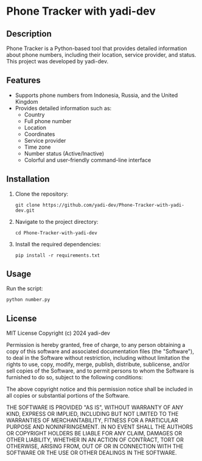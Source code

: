 # Phone Tracker with yadi-dev
## Description
Phone Tracker is a Python-based tool that provides detailed information about phone numbers, including their location, service provider, and status. This project was developed by yadi-dev.
## Features
- Supports phone numbers from Indonesia, Russia, and the United Kingdom
- Provides detailed information such as:
  - Country
  - Full phone number
  - Location
  - Coordinates
  - Service provider
  - Time zone
  - Number status (Active/Inactive)
  - Colorful and user-friendly command-line interface
## Installation
1. Clone the repository:
   ```
   git clone https://github.com/yadi-dev/Phone-Tracker-with-yadi-dev.git
   ```
2. Navigate to the project directory:
   ```
   cd Phone-Tracker-with-yadi-dev
   ```
3. Install the required dependencies:
   ```
   pip install -r requirements.txt
   ```
## Usage
Run the script:
   ```
   python number.py
   ```
## License
MIT License
Copyright (c) 2024 yadi-dev

Permission is hereby granted, free of charge, to any person obtaining a copy
of this software and associated documentation files (the "Software"), to deal
in the Software without restriction, including without limitation the rights
to use, copy, modify, merge, publish, distribute, sublicense, and/or sell
copies of the Software, and to permit persons to whom the Software is
furnished to do so, subject to the following conditions:

The above copyright notice and this permission notice shall be included in all
copies or substantial portions of the Software.

THE SOFTWARE IS PROVIDED "AS IS", WITHOUT WARRANTY OF ANY KIND, EXPRESS OR
IMPLIED, INCLUDING BUT NOT LIMITED TO THE WARRANTIES OF MERCHANTABILITY,
FITNESS FOR A PARTICULAR PURPOSE AND NONINFRINGEMENT. IN NO EVENT SHALL THE
AUTHORS OR COPYRIGHT HOLDERS BE LIABLE FOR ANY CLAIM, DAMAGES OR OTHER
LIABILITY, WHETHER IN AN ACTION OF CONTRACT, TORT OR OTHERWISE, ARISING FROM,
OUT OF OR IN CONNECTION WITH THE SOFTWARE OR THE USE OR OTHER DEALINGS IN THE
SOFTWARE.
